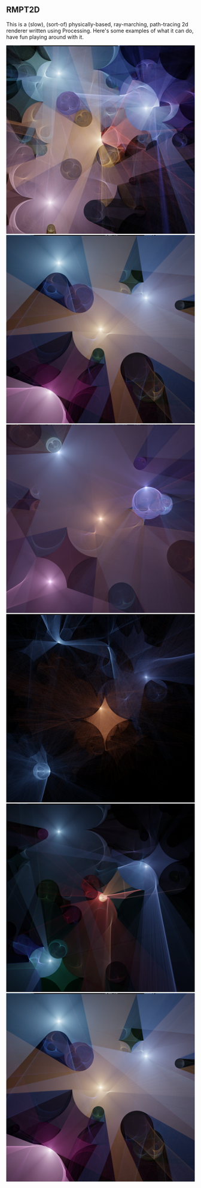 ## RMPT2D

This is a (slow), (sort-of) physically-based, ray-marching, path-tracing 2d renderer written using Processing. Here's some examples of what it can do, have fun playing around with it.

![](rmpt1.png)
![](rmpt2.png)
![](rmpt3.png)
![](rmpt4.png)
![](rmpt5.png)
![](rmpt6.png)